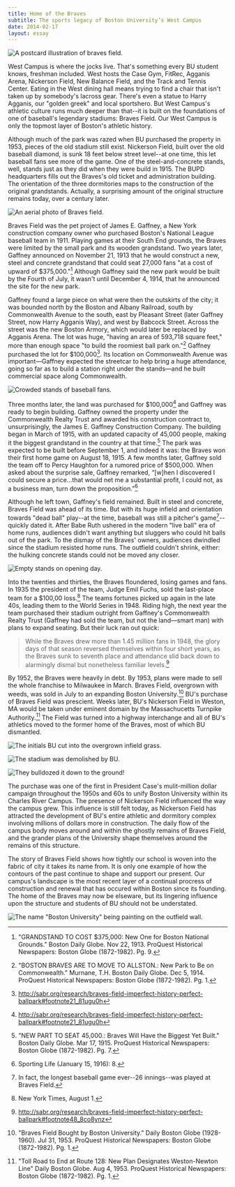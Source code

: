```yaml
---
title: Home of the Braves
subtitle: The sports legacy of Boston University’s West Campus
date: 2014-02-17
layout: essay
---
```

![A postcard illustration of braves field.](images/postcard.jpg)

West Campus is where the jocks live. That's something every BU student knows, freshman included. West hosts the Case Gym, FitRec, Agganis Arena, Nickerson Field, New Balance Field, and the Track and Tennis Center. Eating in the West dining hall means trying to find a chair that isn't taken up by somebody's lacross gear. There's even a statue to Harry Agganis, our "golden greek" and local sportshero. But West Campus's athletic culture runs much deeper than that--it is built on the foundations of one of baseball's legendary stadiums: Braves Field. Our West Campus is only the topmost layer of Boston's athletic history.

Although much of the park was razed when BU purchased the property in 1953, pieces of the old stadium still exist. Nickerson Field, built over the old baseball diamond, is sunk 18 feet below street level--at one time, this let baseball fans see more of the game. One of the steel-and-concrete stands, well, stands just as they did when they were build in 1915. The BUPD headquarters fills out the Braves's old ticket and administration building. The orientation of the three dormitories maps to the construction of the original grandstands. Actually, a surprising amount of the original structure remains today, over a century later.

![An aerial photo of Braves field.](images/aerial.jpg)

Braves Field was the pet project of James E. Gaffney, a New York construction company owner who purchased Boston's National League baseball team in 1911. Playing games at their South End grounds, the Braves were limited by the small park and its wooden grandstand. Two years later, Gaffney announced on November 21, 1913 that he would construct a new, steel and concrete grandstand that could seat 27,000 fans "at a cost of upward of $375,000."[^1] Although Gaffney said the new park would be built by the Fourth of July, it wasn't until December 4, 1914, that he announced the site for the new park.

Gaffney found a large piece on what were then the outskirts of the city; it was bounded north by the Boston and Albany Railroad, south by Commonwealth Avenue to the south, east by Pleasant Street (later Gaffney Street, now Harry Agganis Way), and west by Babcock Street. Across the street was the new Boston Armory, which would later be replaced by Agganis Arena. The lot was huge, "having an area of 593,718 square feet," more than enough space "to build the roomiest ball park on."[^2] Gaffney purchased the lot for $100,000[^3]. Its location on Commonwealth Avenue was important—Gaffney expected the streetcar to help bring a huge attendance, going so far as to build a station right under the stands—and he built commercial space along Commonwealth.

![Crowded stands of baseball fans.](images/stands.jpg)

Three months later, the land was purchased for $100,000[^3] and Gaffney was ready to begin building. Gaffney owned the property under the Commonwealth Realty Trust and awarded his construction contract to, unsurprisingly, the James E. Gaffney Construction Company. The building began in March of 1915, with an updated capacity of 45,000 people, making it the biggest grandstand in the country at that time.[^4] The park was expected to be built before September 1, and indeed it was: the Braves won their first home game on August 18, 1915. A few months later, Gaffney sold the team off to Percy Haughton for a rumored price of $500,000. When asked about the surprise sale, Gaffney remarked, “[w]hen I discovered I could secure a price...that would net me a substantial profit, I could not, as a business man, turn down the proposition.”[^5]

Although he left town, Gaffney's field remained. Built in steel and concrete, Braves Field was ahead of its time. But with its huge infield and orientation towards "dead ball" play--at the time, baseball was still a pitcher's game[^6]-- quickly dated it. After Babe Ruth ushered in the modern "live ball" era of home runs, audiences didn't want anything but sluggers who could hit balls out of the park. To the dismay of the Braves' owners, audiences dwindled since the stadium resisted home runs. The outfield couldn't shrink, either: the hulking concrete stands could not be moved any closer.

![Empty stands on opening day.](images/opening.jpg)

Into the twenties and thirties, the Braves floundered, losing games and fans. In 1935 the president of the team, Judge Emil Fuchs, sold the last-place team for a $100,00 loss.[^7] The teams fortunes picked up again in the late 40s, leading them to the World Series in 1948. Riding high, the next year the team purchased their stadium outright from Gaffney's Commonwealth Realty Trust (Gaffney had sold the team, but not the land—smart man) with plans to expand seating. But their luck ran out quick:

> While the Braves drew more than 1.45 million fans in 1948, the glory days of that season reversed themselves within four short years, as the Braves sunk to seventh place and attendance slid back down to alarmingly dismal but nonetheless familiar levels.[^8]

By 1952, the Braves were heavily in debt. By 1953, plans were made to sell the whole franchise to Milwaukee in March. Braves Field, overgrown with weeds, was sold in July to an expanding Boston University.[^9] BU's purchase of Braves Field was prescient. Weeks later, BU's Nickerson Field in Weston, MA would be taken under eminent domain by the Massachucetts Turnpike Authority.[^10] The Field was turned into a highway interchange and all of BU's athletics moved to the former home of the Braves, most of which BU dismantled.

![The initials BU cut into the overgrown infield grass.](images/infield.jpg)

![The stadium was demolished by BU.](images/demolition.jpg)

![They bulldozed it down to the ground!](images/bulldozer.jpg)

The purchase was one of the first in President Case's mulit-million dollar campaign throughout the 1950s and 60s to unify Boston University within its Charles River Campus. The presence of Nickerson Field influenced the way the campus grew. This influence is still felt today, as Nickerson Field has attracted the development of BU's entire athletic and dormitory complex involving millions of dollars more in construction. The daily flow of the campus body moves around and within the ghostly remains of Braves Field, and the grander plans of the University shape themselves around the remains of this structure.

The story of Braves Field shows how tightly our school is woven into the fabric of city it takes its name from. It is only one example of how the contours of the past continue to shape and support our present. Our campus's landscape is the most recent layer of a continual procress of construction and renewal that has occured within Boston since its founding. The home of the Braves may now be elseware, but its lingering influence upon the structure and students of BU should not be understated.

![The name "Boston University" being painting on the outfield wall.](images/painting.jpg)

[^1]: "GRANDSTAND TO COST $375,000: New One for Boston National Grounds." Boston Daily Globe. Nov 22, 1913. ProQuest Historical Newspapers: Boston Globe (1872-1982). Pg. 9.
[^2]: "BOSTON BRAVES ARE TO MOVE TO ALLSTON.: New Park to Be on Commonwealth." Murnane, T.H. Boston Daily Globe. Dec 5, 1914. ProQuest Historical Newspapers: Boston Globe (1872-1982). Pg. 1.
[^3]: http://sabr.org/research/braves-field-imperfect-history-perfect-ballpark#footnote21_81ugu0h
[^4]: "NEW PART TO SEAT 45,000.: Braves Will Have the Biggest Yet Built." Boston Daily Globe. Mar 17, 1915. ProQuest Historical Newspapers: Boston Globe (1872-1982). Pg. 7.
[^5]: Sporting Life (January 15, 1916): 8.
[^6]: In fact, the longest baseball game ever--26 innings--was played at Braves Field.
[^7]: New York Times, August 1.
[^8]: http://sabr.org/research/braves-field-imperfect-history-perfect-ballpark#footnote48_8co8ynz
[^9]: "Braves Field Bought by Boston University." Daily Boston Globe (1928-1960). Jul 31, 1953. ProQuest Historical Newspapers: Boston Globe (1872-1982). Pg. 1.
[^10]: "Toll Road to End at Route 128: New Plan Designates Weston-Newton Line" Daily Boston Globe. Aug 4, 1953. ProQuest Historical Newspapers: Boston Globe (1872-1982). Pg. 1.
